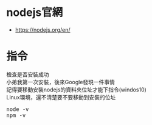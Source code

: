 # nodejs官網
* https://nodejs.org/en/

# 指令
檢查是否安裝成功<br>
小弟我第一次安裝，後來Google發現一件事情<br>
記得要移動安裝nodejs的資料夾位址才能下指令(windos10) <br>
Linux環境，還不清楚要不要移動到安裝的位址
<pre>
node -v
npm -v     
</pre>

